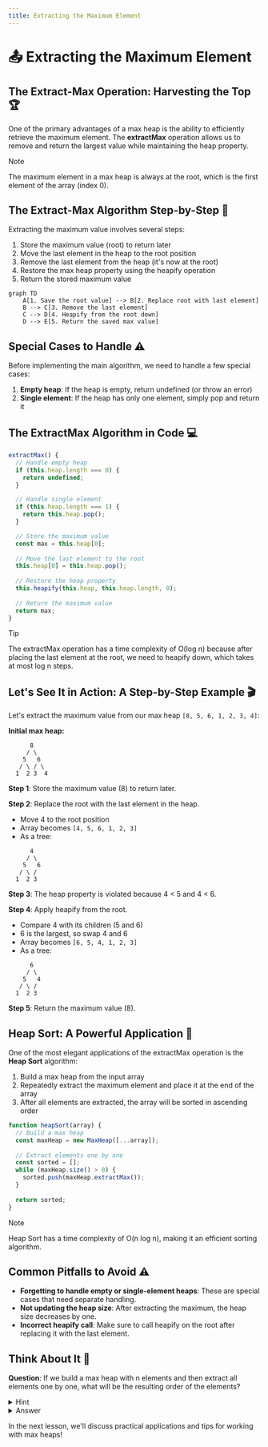```yaml
---
title: Extracting the Maximum Element
---
```


# 📤 Extracting the Maximum Element

## The Extract-Max Operation: Harvesting the Top 🏆

One of the primary advantages of a max heap is the ability to efficiently retrieve the maximum element. The **extractMax** operation allows us to remove and return the largest value while maintaining the heap property.

> [!NOTE]
> The maximum element in a max heap is always at the root, which is the first element of the array (index 0).

## The Extract-Max Algorithm Step-by-Step 📝

Extracting the maximum value involves several steps:

1. Store the maximum value (root) to return later
2. Move the last element in the heap to the root position
3. Remove the last element from the heap (it's now at the root)
4. Restore the max heap property using the heapify operation
5. Return the stored maximum value

```mermaid
graph TD
    A[1. Save the root value] --> B[2. Replace root with last element]
    B --> C[3. Remove the last element]
    C --> D[4. Heapify from the root down]
    D --> E[5. Return the saved max value]
```

## Special Cases to Handle ⚠️

Before implementing the main algorithm, we need to handle a few special cases:

1. **Empty heap**: If the heap is empty, return undefined (or throw an error)
2. **Single element**: If the heap has only one element, simply pop and return it

## The ExtractMax Algorithm in Code 💻

```javascript
extractMax() {
  // Handle empty heap
  if (this.heap.length === 0) {
    return undefined;
  }

  // Handle single element
  if (this.heap.length === 1) {
    return this.heap.pop();
  }

  // Store the maximum value
  const max = this.heap[0];
  
  // Move the last element to the root
  this.heap[0] = this.heap.pop();
  
  // Restore the heap property
  this.heapify(this.heap, this.heap.length, 0);
  
  // Return the maximum value
  return max;
}
```

> [!TIP]
> The extractMax operation has a time complexity of O(log n) because after placing the last element at the root, we need to heapify down, which takes at most log n steps.

## Let's See It in Action: A Step-by-Step Example 🎬

Let's extract the maximum value from our max heap `[8, 5, 6, 1, 2, 3, 4]`:

**Initial max heap:**
```
      8
     / \
    5   6
   / \ / \
  1  2 3  4
```

**Step 1**: Store the maximum value (8) to return later.

**Step 2**: Replace the root with the last element in the heap.
- Move 4 to the root position
- Array becomes `[4, 5, 6, 1, 2, 3]`
- As a tree:
```
      4
     / \
    5   6
   / \ /
  1  2 3
```

**Step 3**: The heap property is violated because 4 < 5 and 4 < 6.

**Step 4**: Apply heapify from the root.
- Compare 4 with its children (5 and 6)
- 6 is the largest, so swap 4 and 6
- Array becomes `[6, 5, 4, 1, 2, 3]`
- As a tree:
```
      6
     / \
    5   4
   / \ /
  1  2 3
```

**Step 5**: Return the maximum value (8).

## Heap Sort: A Powerful Application 🔄

One of the most elegant applications of the extractMax operation is the **Heap Sort** algorithm:

1. Build a max heap from the input array
2. Repeatedly extract the maximum element and place it at the end of the array
3. After all elements are extracted, the array will be sorted in ascending order

```javascript
function heapSort(array) {
  // Build a max heap
  const maxHeap = new MaxHeap([...array]);
  
  // Extract elements one by one
  const sorted = [];
  while (maxHeap.size() > 0) {
    sorted.push(maxHeap.extractMax());
  }
  
  return sorted;
}
```

> [!NOTE]
> Heap Sort has a time complexity of O(n log n), making it an efficient sorting algorithm.

## Common Pitfalls to Avoid ⚠️

- **Forgetting to handle empty or single-element heaps**: These are special cases that need separate handling.
- **Not updating the heap size**: After extracting the maximum, the heap size decreases by one.
- **Incorrect heapify call**: Make sure to call heapify on the root after replacing it with the last element.

## Think About It 🤔

**Question**: If we build a max heap with n elements and then extract all elements one by one, what will be the resulting order of the elements?

<details>
<summary>Hint</summary>

Consider what happens each time you extract the maximum element from a max heap.
</details>

<details>
<summary>Answer</summary>

The elements will be extracted in **descending order** (largest to smallest). This is because each extraction operation removes the current maximum element from the heap.

This property is what makes max heaps perfect for implementing priority queues where we always want to process the highest-priority item first.
</details>

In the next lesson, we'll discuss practical applications and tips for working with max heaps! 